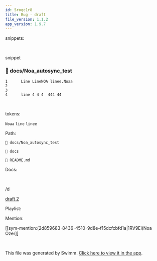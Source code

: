 ```yaml
---
id: 5roqc1r8
title: Bug - draft
file_version: 1.1.2
app_version: 1.9.7
---
```


snippets:

<br/>

snippet
<!-- NOTE-swimm-snippet: the lines below link your snippet to Swimm -->
### 📄 docs/Noa_autosync_test
```
1      Line LineNOA linee.Noaa 
2      
3      
4      line 4 4 4  444 44 
```

<br/>

tokens:

`Noaa`<swm-token data-swm-token=":docs/Noa_autosync_test:1:6:6:`Line LineNOA linee.Noaa `"/> `line` `linee`<swm-token data-swm-token=":docs/Noa_autosync_test:1:4:4:`Line LineNOA linee.Noaa `"/>

Path:

`📄 docs/Noa_autosync_test`

`📄 docs`

`📄 README.md`

Docs:

<br/>

/d

[draft 2 ](draft-2.hrqnbkld.sw.md)

Playlist:

Mention:

[[sym-mention:(2d859683-8436-4510-9d8e-f15dcfcbfd1a|1RV9Ei)Noa Ozer]]

<br/>

This file was generated by Swimm. [Click here to view it in the app](http://localhost:5000/repos/Z2l0aHViJTNBJTNBTm9hUmVwbyUzQSUzQU5vYW96ZXI=/docs/5roqc1r8).
